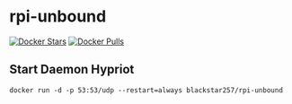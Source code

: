 # rpi-unbound

[![Docker Stars](https://img.shields.io/docker/stars/blackstar257/rpi-unbound.svg?maxAge=2592000)]()
[![Docker Pulls](https://img.shields.io/docker/pulls/blackstar257/rpi-unbound.svg?maxAge=2592000)]()

## Start Daemon Hypriot
```
docker run -d -p 53:53/udp --restart=always blackstar257/rpi-unbound
```

